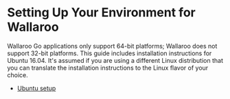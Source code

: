 # Setting Up Your Environment for Wallaroo

Wallaroo Go applications only support 64-bit platforms; Wallaroo does not support 32-bit platforms. This guide includes installation instructions for Ubuntu 16.04. It's assumed if you are using a different Linux distribution that you can translate the installation instructions to the Linux flavor of your choice.

- [Ubuntu setup](linux-setup.md)
